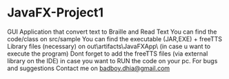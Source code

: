 # JavaFX-Project1
GUI Application that convert text to Braille and Read Text
You can find the code/class on src/sample 
You can find the executable (JAR,EXE) +  freeTTS Library  files (necessary) on out\artifacts\JavaFXApp\ (in case u want to execute the program)
Dont forget to add the freeTTS files (via external library on the IDE) in case you want to RUN the code on your pc.
For bugs and suggestions Contact me on badboy.dhia@gmail.com

